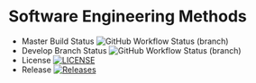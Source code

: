 # Software Engineering Methods
* Master Build Status ![GitHub Workflow Status (branch)](https://img.shields.io/github/actions/workflow/status/SandyMadill/sem/main.yml?branch=master)
* Develop Branch Status ![GitHub Workflow Status (branch)](https://img.shields.io/github/actions/workflow/status/SandyMadill/sem/main.yml?branch=develop)
* License [![LICENSE](https://img.shields.io/github/license/SandyMadill/sem.svg?style=flat-square)](https://github.com/SandyMadill/sem/blob/master/LICENSE)
* Release [![Releases](https://img.shields.io/github/release/SandyMadill/sem/all.svg?style=flat-square)](https://github.com/SandyMadill/sem/releases)
